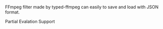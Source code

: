 FFmpeg filter made by typed-ffmpeg can easily to save and load with JSON format.

Partial Evalation Support
